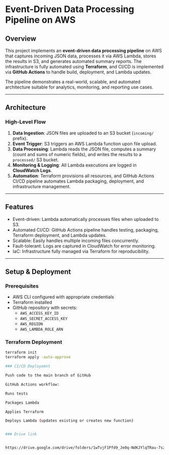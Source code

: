 # Event-Driven Data Processing Pipeline on AWS

## Overview
This project implements an **event-driven data processing pipeline** on AWS that captures incoming JSON data, processes it via AWS Lambda, stores the results in S3, and generates automated summary reports. The infrastructure is fully automated using **Terraform**, and CI/CD is implemented via **GitHub Actions** to handle build, deployment, and Lambda updates.

The pipeline demonstrates a real-world, scalable, and automated architecture suitable for analytics, monitoring, and reporting use cases.

---

## Architecture

### High-Level Flow
1. **Data Ingestion**: JSON files are uploaded to an S3 bucket (`incoming/` prefix).  
2. **Event Trigger**: S3 triggers an AWS Lambda function upon file upload.  
3. **Data Processing**: Lambda reads the JSON file, computes a summary (count and sums of numeric fields), and writes the results to a `processed/` S3 bucket.  
4. **Monitoring & Logging**: All Lambda executions are logged in **CloudWatch Logs**.  
5. **Automation**: Terraform provisions all resources, and GitHub Actions CI/CD pipeline automates Lambda packaging, deployment, and infrastructure management.  




---

## Features
- Event-driven: Lambda automatically processes files when uploaded to S3.  
- Automated CI/CD: GitHub Actions pipeline handles testing, packaging, Terraform deployment, and Lambda updates.  
- Scalable: Easily handles multiple incoming files concurrently.  
- Fault-tolerant: Logs are captured in CloudWatch for error monitoring.  
- IaC: Infrastructure fully managed via Terraform for reproducibility.  

---

## Setup & Deployment

### Prerequisites
- AWS CLI configured with appropriate credentials  
- Terraform installed  
- GitHub repository with secrets:  
  - `AWS_ACCESS_KEY_ID`  
  - `AWS_SECRET_ACCESS_KEY`  
  - `AWS_REGION`  
  - `AWS_LAMBDA_ROLE_ARN`  

### Terraform Deployment
```bash
terraform init
terraform apply -auto-approve

### CI/CD Deployemnt

Push code to the main branch of GitHub

GitHub Actions workflow:

Runs tests

Packages Lambda

Applies Terraform

Deploys Lambda (updates existing or creates new function)


### Drive link 


https://drive.google.com/drive/folders/1wTvjF1Pfd9_Je0q-NdKJYlqTRau-7szH?usp=sharing